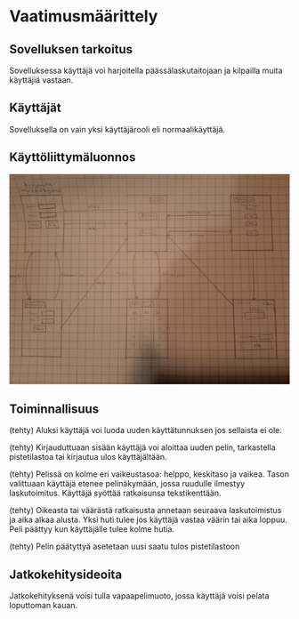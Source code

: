 # Vaatimusmäärittely
## Sovelluksen tarkoitus
Sovelluksessa käyttäjä voi harjoitella päässälaskutaitojaan ja kilpailla muita käyttäjiä vastaan.

## Käyttäjät
Sovelluksella on vain yksi käyttäjärooli eli normaalikäyttäjä.

## Käyttöliittymäluonnos
![](https://github.com/vilsuo/ot-harjoitustyo/blob/master/dokumentointi/kuvat/kayttoliittymaluonnos.jpg)

## Toiminnallisuus
(tehty) Aluksi käyttäjä voi luoda uuden käyttätunnuksen jos sellaista ei ole. 

(tehty) Kirjauduttuaan sisään käyttäjä voi aloittaa uuden pelin, tarkastella pistetilastoa tai kirjautua ulos käyttäjältään.

(tehty) Pelissä on kolme eri vaikeustasoa: helppo, keskitaso ja vaikea. Tason valittuaan käyttäjä etenee pelinäkymään, jossa ruudulle ilmestyy laskutoimitus. Käyttäjä syöttää ratkaisunsa tekstikenttään.

(tehty) Oikeasta tai väärästä ratkaisusta annetaan seuraava laskutoimistus ja aika alkaa alusta. Yksi huti tulee jos käyttäjä vastaa väärin tai aika loppuu. Peli päättyy kun käyttäjälle tulee kolme hutia.

(tehty) Pelin päätyttyä asetetaan uusi saatu tulos pistetilastoon

## Jatkokehitysideoita
Jatkokehityksenä voisi tulla vapaapelimuoto, jossa käyttäjä voisi pelata loputtoman kauan.

